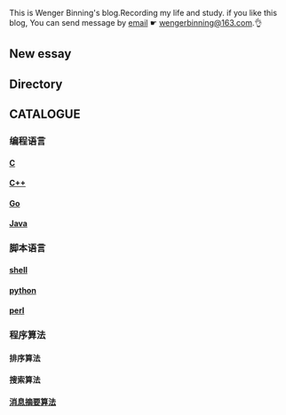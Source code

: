 This is Wenger Binning's blog.Recording my life and study. if you like this blog, You can send message 
by [email](wengerbinning@163.com) ☛ <wengerbinning@163.com>.👌

## New essay

## Directory



## CATALOGUE

### 编程语言

#### [C](./languages-of-programming/c/README.md)

#### [C++](./languages-of-programming/cpp/README.md)

#### [Go](./languages-of-programming/go/README.md)

#### [Java](./languages-of-programming/java/README.md)

### 脚本语言

#### [shell](./languages-of-scripts/shell/README.md)

#### [python](./languages-of-scripts/python/README.md)

#### [perl](./languages-of-scripts/perl/README.md)


### 程序算法

#### 排序算法

#### 搜索算法

#### [消息摘要算法](./algorithm/message-digest-algorithm/README.md)



